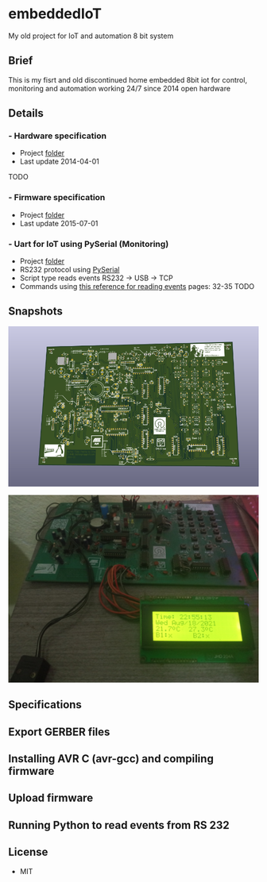 # embeddedIoT
My old project for IoT and automation 8 bit system

## Brief

This is my fisrt and old discontinued home embedded 8bit iot for control, monitoring and automation working 24/7 since 2014 open hardware

## Details

### - Hardware specification

  - Project [folder](/hardware)
  - Last update 2014-04-01

  TODO

### - Firmware specification

  - Project [folder](/firmware_ver.1.5)
  - Last update 2015-07-01

### - Uart for IoT using PySerial (Monitoring)

  - Project [folder](/UartForIoT)
  - RS232 protocol using [PySerial](https://pypi.org/project/pyserial/)
  - Script type reads events RS232 -> USB -> TCP
  - Commands using [this reference for reading events](/embeddedsystem.pdf) pages: 32-35
  TODO

## Snapshots

<p align="center">
  <img src="/snapshot/01.png">
</p>

<p align="center">
  <img src="/snapshot/02.jpg">
</p>

## Specifications

## Export GERBER files

## Installing AVR C (avr-gcc) and compiling firmware

## Upload firmware

## Running Python to read events from RS 232

## License

  - MIT
